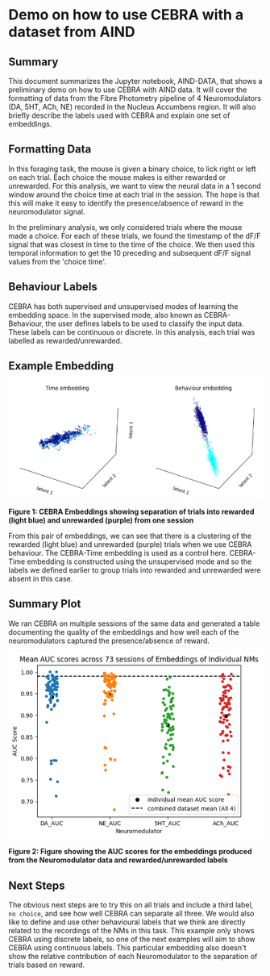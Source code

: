 # Demo on how to use CEBRA with a dataset from AIND


## Summary
This document summarizes the Jupyter notebook, AIND-DATA, that shows a preliminary demo on how to use CEBRA with AIND data. It will cover the formatting of data from the Fibre Photometry pipeline of 4 Neuromodulators (DA, 5HT, ACh, NE) recorded in the Nucleus Accumbens region. It will also briefly describe the labels used with CEBRA and explain one set of embeddings.

## Formatting Data
In this foraging task, the mouse is given a binary choice, to lick right or left on each trial. Each choice the mouse makes is either rewarded or unrewarded. For this analysis, we want to view the neural data in a 1 second window around the choice time at each trial in the session. The hope is that this will make it easy to identify the presence/absence of reward in the neuromodulator signal.

In the preliminary analysis, we only considered trials where the mouse made a choice. For each of these trials, we found the timestamp of the dF/F signal that was closest in time to the time of the choice. We then used this temporal information to get the 10 preceding and subsequent dF/F signal values from the 'choice time'.

## Behaviour Labels
CEBRA has both supervised and unsupervised modes of learning the embedding space. In the supervised mode, also known as CEBRA-Behaviour, the user defines labels to be used to classify the input data. These labels can be continuous or discrete. In this analysis, each trial was labelled as rewarded/unrewarded.

## Example Embedding
![CEBRA Embeddings showing separation of trials into rewarded (light blue) and unrewarded (purple) from one session](Exmple_embedding.png)

**Figure 1: CEBRA Embeddings showing separation of trials into rewarded (light blue) and unrewarded (purple) from one session**

From this pair of embeddings, we can see that there is a clustering of the rewarded (light blue) and unrewarded (purple) trials when we use CEBRA behaviour. The CEBRA-Time embedding is used as a control here. CEBRA-Time embedding is constructed using the unsupervised mode and so the labels we defined earlier to group trials into rewarded and unrewarded were absent in this case.

## Summary Plot

We ran CEBRA on multiple sessions of the same data and generated a table documenting the quality of the embeddings and how well each of the neuromodulators captured the presence/absence of reward.

![Figure showing the AUC scores for the embeddings produced from the Neuromodulator data and rewarded/unrewarded labels](summary_130.png)

**Figure 2: Figure showing the AUC scores for the embeddings produced from the Neuromodulator data and rewarded/unrewarded labels**

## Next Steps
The obvious next steps are to try this on all trials and include a third label, `no choice`, and see how well CEBRA can separate all three. We would also like to define and use other behavioural labels that we think are directly related to the recordings of the NMs in this task. This example only shows CEBRA using discrete labels, so one of the next examples will aim to show CEBRA using continuous labels. This particular embedding also doesn't show the relative contribution of each Neuromodulator to the separation of trials based on reward.
